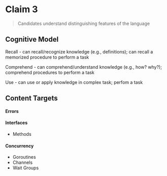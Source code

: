 # Claim 3

> Candidates understand distinguishing features of the language

## Cognitive Model

Recall - can recall/recognize knowledge (e.g., definitions); can recall a memorized procedure to perform a task

Comprehend - can comprehend/understand knowledge (e.g., how? why?); comprehend procedures to perform a task

Use - can use or apply knowledge in complex task; perfom a task

## Content Targets

#### Errors

#### Interfaces

- Methods

#### Concurrency

- Goroutines
- Channels
- Wait Groups
